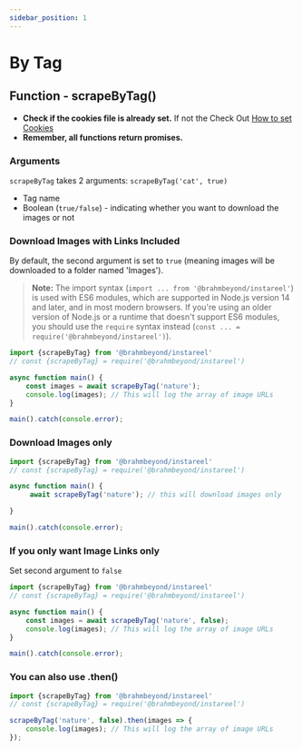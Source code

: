 ```yaml
---
sidebar_position: 1
---
```





# By Tag

## Function - scrapeByTag()

- **Check if the cookies file is already set.** If not the Check Out [How to set Cookies](../Cookies)
- **Remember, all functions return promises.**

### Arguments
`scrapeByTag` takes 2 arguments: `scrapeByTag('cat', true)`
- Tag name
- Boolean (`true/false`) - indicating whether you want to download the images or not


### Download Images with Links Included
By default, the second argument is set to `true` (meaning images will be downloaded to a folder named 'Images').

> **Note:** The import syntax (`import ... from '@brahmbeyond/instareel'`) is used with ES6 modules, which are supported in Node.js version 14 and later, and in most modern browsers. If you're using an older version of Node.js or a runtime that doesn't support ES6 modules, you should use the `require` syntax instead (`const ... = require('@brahmbeyond/instareel')`).


```js title="insta.js"
import {scrapeByTag} from '@brahmbeyond/instareel'
// const {scrapeByTag} = require('@brahmbeyond/instareel')

async function main() {
    const images = await scrapeByTag('nature');
    console.log(images); // This will log the array of image URLs  
}

main().catch(console.error);

```

### Download Images only

```js title="insta.js"
import {scrapeByTag} from '@brahmbeyond/instareel'
// const {scrapeByTag} = require('@brahmbeyond/instareel')

async function main() {
     await scrapeByTag('nature'); // this will download images only

}

main().catch(console.error);
```


### If you only want Image Links only
Set second argument to `false`  
```js title="insta.js"
import {scrapeByTag} from '@brahmbeyond/instareel'
// const {scrapeByTag} = require('@brahmbeyond/instareel')

async function main() {
    const images = await scrapeByTag('nature', false);
    console.log(images); // This will log the array of image URLs
}

main().catch(console.error);
```



### You can also use .then()

```js title="insta.js"
import {scrapeByTag} from '@brahmbeyond/instareel'
// const {scrapeByTag} = require('@brahmbeyond/instareel')

scrapeByTag('nature', false).then(images => {
    console.log(images); // This will log the array of image URLs
});
```


